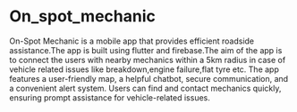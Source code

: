 # On_spot_mechanic
On-Spot Mechanic is a mobile app that provides efficient roadside assistance.The app is built using flutter and firebase.The aim of the app is to connect the users with nearby mechanics within a 5km radius in case of vehicle related issues like breakdown,engine failure,flat tyre etc. The app features a user-friendly map, a helpful chatbot, secure communication, and a convenient alert system. Users can find and contact mechanics quickly, ensuring prompt assistance for vehicle-related issues.
